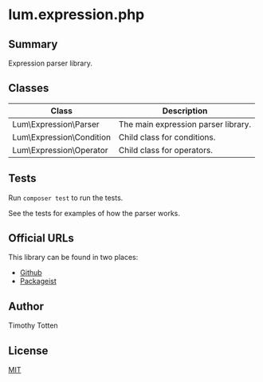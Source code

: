 # lum.expression.php

## Summary

Expression parser library.

## Classes

| Class                    | Description                                      |
| ------------------------ | ------------------------------------------------ |
| Lum\Expression\Parser    | The main expression parser library.              |
| Lum\Expression\Condition | Child class for conditions.                      |
| Lum\Expression\Operator  | Child class for operators.                       |

## Tests

Run `composer test` to run the tests.

See the tests for examples of how the parser works.

## Official URLs

This library can be found in two places:

 * [Github](https://github.com/supernovus/lum.expression.php)
 * [Packageist](https://packagist.org/packages/lum/lum-expression)

## Author

Timothy Totten

## License

[MIT](https://spdx.org/licenses/MIT.html)
